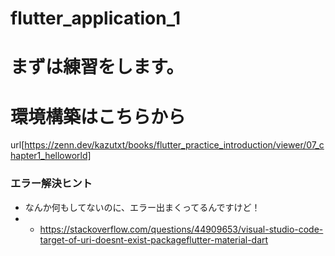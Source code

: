 # flutter_application_1

# まずは練習をします。

# 環境構築はこちらから

url[https://zenn.dev/kazutxt/books/flutter_practice_introduction/viewer/07_chapter1_helloworld]

### エラー解決ヒント

- なんか何もしてないのに、エラー出まくってるんですけど！
- - https://stackoverflow.com/questions/44909653/visual-studio-code-target-of-uri-doesnt-exist-packageflutter-material-dart
